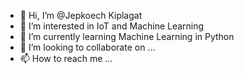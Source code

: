 - 👋 Hi, I’m @Jepkoech Kiplagat
- 👀 I’m interested in IoT and Machine Learning
- 🌱 I’m currently learning Machine Learning in Python
- 💞️ I’m looking to collaborate on ...
- 📫 How to reach me ...

<!---
Jepkoech/Jepkoech is a ✨ special ✨ repository because its `README.md` (this file) appears on your GitHub profile.
You can click the Preview link to take a look at your changes.
--->
